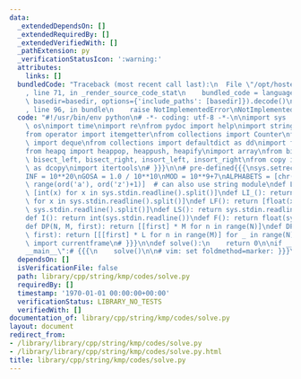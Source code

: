 ```yaml
---
data:
  _extendedDependsOn: []
  _extendedRequiredBy: []
  _extendedVerifiedWith: []
  _pathExtension: py
  _verificationStatusIcon: ':warning:'
  attributes:
    links: []
  bundledCode: "Traceback (most recent call last):\n  File \"/opt/hostedtoolcache/Python/3.9.1/x64/lib/python3.9/site-packages/onlinejudge_verify/documentation/build.py\"\
    , line 71, in _render_source_code_stat\n    bundled_code = language.bundle(stat.path,\
    \ basedir=basedir, options={'include_paths': [basedir]}).decode()\n  File \"/opt/hostedtoolcache/Python/3.9.1/x64/lib/python3.9/site-packages/onlinejudge_verify/languages/python.py\"\
    , line 96, in bundle\n    raise NotImplementedError\nNotImplementedError\n"
  code: "#!/usr/bin/env python\n# -*- coding: utf-8 -*-\n\nimport sys  # {{{\nimport\
    \ os\nimport time\nimport re\nfrom pydoc import help\nimport string\nimport math\n\
    from operator import itemgetter\nfrom collections import Counter\nfrom collections\
    \ import deque\nfrom collections import defaultdict as dd\nimport fractions\n\
    from heapq import heappop, heappush, heapify\nimport array\nfrom bisect import\
    \ bisect_left, bisect_right, insort_left, insort_right\nfrom copy import deepcopy\
    \ as dcopy\nimport itertools\n# }}}\n\n# pre-defined{{{\nsys.setrecursionlimit(10**7)\n\
    INF = 10**20\nGOSA = 1.0 / 10**10\nMOD = 10**9+7\nALPHABETS = [chr(i) for i in\
    \ range(ord('a'), ord('z')+1)]  # can also use string module\ndef LI(): return\
    \ [int(x) for x in sys.stdin.readline().split()]\ndef LI_(): return [int(x)-1\
    \ for x in sys.stdin.readline().split()]\ndef LF(): return [float(x) for x in\
    \ sys.stdin.readline().split()]\ndef LS(): return sys.stdin.readline().split()\n\
    def I(): return int(sys.stdin.readline())\ndef F(): return float(sys.stdin.readline())\n\
    def DP(N, M, first): return [[first] * M for n in range(N)]\ndef DP3(N, M, L,\
    \ first): return [[[first] * L for n in range(M)] for _ in range(N)]\nfrom inspect\
    \ import currentframe\n# }}}\n\ndef solve():\n    return 0\n\nif __name__ == \"\
    __main__\":# {{{\n    solve()\n\n# vim: set foldmethod=marker: }}}\n"
  dependsOn: []
  isVerificationFile: false
  path: library/cpp/string/kmp/codes/solve.py
  requiredBy: []
  timestamp: '1970-01-01 00:00:00+00:00'
  verificationStatus: LIBRARY_NO_TESTS
  verifiedWith: []
documentation_of: library/cpp/string/kmp/codes/solve.py
layout: document
redirect_from:
- /library/library/cpp/string/kmp/codes/solve.py
- /library/library/cpp/string/kmp/codes/solve.py.html
title: library/cpp/string/kmp/codes/solve.py
---
```


